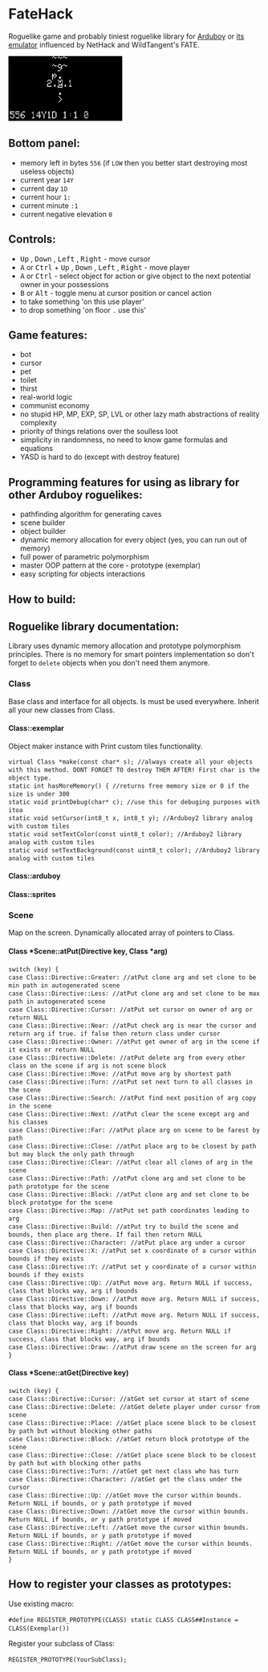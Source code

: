 # FateHack
<!--## Warning! This version uses “remove USB stack” technique. When you upload a new game, you need to hold down the DOWN button while ARDUBOY is starting up.->
<!--### <a href="https://felipemanga.github.io/ProjectABE/?url=https://raw.githubusercontent.com/Molochnikov/FateHack/main/FateHack.ino.leonardo.hex&skin=BareFit">Play it in your browser using ProjectABE!</a>-->

Roguelike game and probably tiniest roguelike library for [Arduboy](https://arduboy.com/) or [its emulator](https://github.com/felipemanga/ProjectABE/releases/latest) influenced by NetHack and WildTangent's FATE.

![screen](/screen.png)

## Bottom panel:
* memory left in bytes `556` (if `LOW` then you better start destroying most useless objects)
* current year `14Y`
* current day `1D`
* current hour `1:`
* current minute `:1`
* current negative elevation `0`

## Controls:
* <kbd>Up</kbd> , <kbd>Down</kbd> , <kbd>Left</kbd> , <kbd>Right</kbd> - move cursor
* <kbd>A</kbd> or <kbd>Ctrl</kbd> + <kbd>Up</kbd> , <kbd>Down</kbd> , <kbd>Left</kbd> , <kbd>Right</kbd> - move player
* <kbd>A</kbd> or <kbd>Ctrl</kbd> - select object for action or give object to the next potential owner in your possessions
* <kbd>B</kbd> or <kbd>Alt</kbd> - toggle menu at cursor position or cancel action
* to take something 'on this use player'
* to drop something 'on floor `.` use this'

## Game features:
* bot
* cursor
* pet
* toilet
* thirst
* real-world logic
* communist economy
* no stupid HP, MP, EXP, SP, LVL or other lazy math abstractions of reality complexity
* priority of things relations over the soulless loot
* simplicity in randomness, no need to know game formulas and equations
* YASD is hard to do (except with destroy feature)

## Programming features for using as library for other Arduboy roguelikes:
* pathfinding algorithm for generating caves
* scene builder
* object builder
* dynamic memory allocation for every object (yes, you can run out of memory)
* full power of parametric polymorphism
* master OOP pattern at the core - prototype (exemplar)
* easy scripting for objects interactions

## How to build:

## Roguelike library documentation:
Library uses dynamic memory allocation and prototype polymorphism principles. There is no memory for smart pointers implementation so don't forget to `delete` objects when you don't need them anymore.
### Class
Base class and interface for all objects. Is must be used everywhere. Inherit all your new classes from Class.
#### Class::exemplar
Object maker instance with Print custom tiles functionality.
```
virtual Class *make(const char* s); //always create all your objects with this method. DONT FORGET TO destroy THEM AFTER! First char is the object type.
static int hasMoreMemory() { //returns free memory size or 0 if the size is under 300
static void printDebug(char* c); //use this for debuging purposes with itoa
static void setCursor(int8_t x, int8_t y); //Arduboy2 library analog with custom tiles
static void setTextColor(const uint8_t color); //Arduboy2 library analog with custom tiles
static void setTextBackground(const uint8_t color); //Arduboy2 library analog with custom tiles
```
#### Class::arduboy
#### Class::sprites
### Scene
Map on the screen. Dynamically allocated array of pointers to Class.
#### Class *Scene::atPut(Directive key, Class *arg)

```
switch (key) {
case Class::Directive::Greater: //atPut clone arg and set clone to be min path in autogenerated scene 
case Class::Directive::Less: //atPut clone arg and set clone to be max path in autogenerated scene
case Class::Directive::Cursor: //atPut set cursor on owner of arg or return NULL
case Class::Directive::Near: //atPut check arg is near the cursor and return arg if true. if false then return class under cursor
case Class::Directive::Owner: //atPut get owner of arg in the scene if it exists or return NULL
case Class::Directive::Delete: //atPut delete arg from every other class on the scene if arg is not scene block
case Class::Directive::Move: //atPut move arg by shortest path
case Class::Directive::Turn: //atPut set next turn to all classes in the scene
case Class::Directive::Search: //atPut find next position of arg copy in the scene
case Class::Directive::Next: //atPut clear the scene except arg and his classes
case Class::Directive::Far: //atPut place arg on scene to be farest by path
case Class::Directive::Close: //atPut place arg to be closest by path but may block the only path through
case Class::Directive::Clear: //atPut clear all clones of arg in the scene
case Class::Directive::Path: //atPut clone arg and set clone to be path prototype for the scene
case Class::Directive::Block: //atPut clone arg and set clone to be block prototype for the scene
case Class::Directive::Map: //atPut set path coordinates leading to arg
case Class::Directive::Build: //atPut try to build the scene and bounds, then place arg there. If fail then return NULL
case Class::Directive::Character: //atPut place arg under a cursor
case Class::Directive::X: //atPut set x coordinate of a cursor within bounds if they exists
case Class::Directive::Y: //atPut set y coordinate of a cursor within bounds if they exists
case Class::Directive::Up: //atPut move arg. Return NULL if success, class that blocks way, arg if bounds
case Class::Directive::Down: //atPut move arg. Return NULL if success, class that blocks way, arg if bounds
case Class::Directive::Left: //atPut move arg. Return NULL if success, class that blocks way, arg if bounds
case Class::Directive::Right: //atPut move arg. Return NULL if success, class that blocks way, arg if bounds
case Class::Directive::Draw: //atPut draw scene on the screen for arg
}
```


#### Class *Scene::atGet(Directive key)
```
switch (key) {
case Class::Directive::Cursor: //atGet set cursor at start of scene
case Class::Directive::Delete: //atGet delete player under cursor from scene
case Class::Directive::Place: //atGet place scene block to be closest by path but without blocking other paths
case Class::Directive::Block: //atGet return block prototype of the scene
case Class::Directive::Close: //atGet place scene block to be closest by path but with blocking other paths
case Class::Directive::Turn: //atGet get next class who has turn
case Class::Directive::Character: //atGet get the class under the cursor
case Class::Directive::Up: //atGet move the cursor within bounds. Return NULL if bounds, or y path prototype if moved
case Class::Directive::Down: //atGet move the cursor within bounds. Return NULL if bounds, or y path prototype if moved
case Class::Directive::Left: //atGet move the cursor within bounds. Return NULL if bounds, or y path prototype if moved
case Class::Directive::Right: //atGet move the cursor within bounds. Return NULL if bounds, or y path prototype if moved
}
```
## How to register your classes as prototypes:
Use existing macro:

`#define REGISTER_PROTOTYPE(CLASS) static CLASS CLASS##Instance = CLASS(Exemplar())`

Register your subclass of Class:

`REGISTER_PROTOTYPE(YourSubClass);`